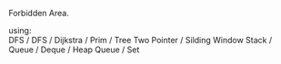 Forbidden Area.

using:
</br>
DFS / DFS / Dijkstra / Prim / Tree
Two Pointer / Silding Window
Stack / Queue / Deque / Heap Queue / Set
